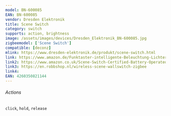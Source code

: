 ```yaml
---
model: BN-600085
EAN: BN-600085
vendor: Dresden Elektronik
title: Scene Switch
category: switch
supports: action, brightness
image: /assets/images/devices/Dresden_Elektronik_BN-600085.jpg
zigbeemodel: ['Scene Switch']
compatible: [deconz]
mlink: https://www.dresden-elektronik.de/produkt/scene-switch.html
link: https://www.amazon.de/Funktaster-intelligente-Beleuchtung-Lichtern-Tastendruck/dp/B019OVJQNM
link2: https://www.amazon.co.uk/Scene-Switch-Certified-Battery-Operated-Wireless/dp/B019OVJQNM
link3: https://en.robbshop.nl/wireless-scene-wallswitch-zigbee
link4: 
EAN: 4260350821144
---
```

###### Actions
`click`, `hold`, `release`